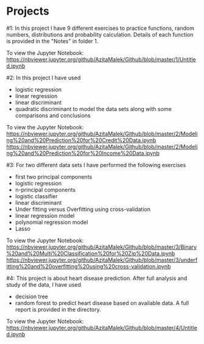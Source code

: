 # Projects
#1: In this project I have 9 different exercises to practice functions, random numbers, distributions and probability calculation. Details of each function is provided in the "Notes" in folder 1.

To view the Jupyter Notebook:
https://nbviewer.jupyter.org/github/AzitaMalek/Github/blob/master/1/Untitled.ipynb

#2: In this project I have used
- logistic regression
- linear regression
- linear discriminant
- quadratic discriminant
to model the data sets along with some comparisons and conclusions

To view the Jupyter Notebook: https://nbviewer.jupyter.org/github/AzitaMalek/Github/blob/master/2/Modeling%20and%20Prediction%20for%20Credit%20Data.ipynb
https://nbviewer.jupyter.org/github/AzitaMalek/Github/blob/master/2/Modeling%20and%20Prediction%20for%20Income%20Data.ipynb

#3: For two different data sets I have performed the following exercises
-	first two principal components
-	logistic regression
-	n-principal components
-	logistic classifier
-	linear discriminant
-	Under fitting versus Overfitting using cross-validation
-	linear regression model
-	polynomial regression model
-	Lasso

To view the Jupyter Notebook:
https://nbviewer.jupyter.org/github/AzitaMalek/Github/blob/master/3/Binary%20and%20Multi%20Classification%20for%20Zip%20Data.ipynb
https://nbviewer.jupyter.org/github/AzitaMalek/Github/blob/master/3/underfitting%20and%20overfitting%20using%20cross-validation.ipynb

#4: This project is about heart disease prediction. After full analysis and study of the data, I have used
- decision tree
- random forest
to predict heart disease based on available data. A full report is provided in the directory.

To view the Jupyter Notebook:
https://nbviewer.jupyter.org/github/AzitaMalek/Github/blob/master/4/Untitled.ipynb
